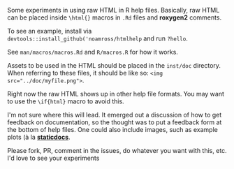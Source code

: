 <!-- README.md is generated from README.Rmd. Please edit that file -->
Some experiments in using raw HTML in R help files. Basically, raw HTML can be placed inside `\html{}` macros in `.Rd` files and **roxygen2** comments.

To see an example, install via `devtools::install_github('noamross/htmlhelp` and run `?hello`.

See `man/macros/macros.Rd` and `R/macros.R` for how it works.

Assets to be used in the HTML should be placed in the `inst/doc` directory. When referring to these files, it should be like so: `<img src="../doc/myfile.png">`.

Right now the raw HTML shows up in other help file formats. You may want to use the `\if{html}` macro to avoid this.

I'm not sure where this will lead. It emerged out a discussion of how to get feedback on documentation, so the thought was to put a feedback form at the bottom of help files. One could also include images, such as example plots (à la [**staticdocs**](https://github.com/hadley/staticdocs).

Please fork, PR, comment in the issues, do whatever you want with this, etc. I'd love to see your experiments
